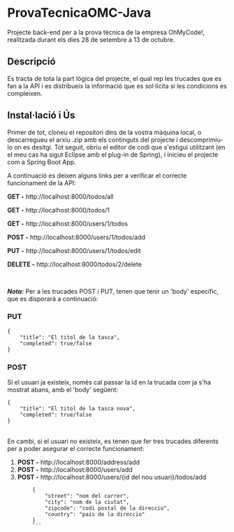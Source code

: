 # ProvaTecnicaOMC-Java
 
Projecte back-end per a la prova tècnica de la empresa OhMyCode!, realitzada durant els dies 28 de setembre a 13 de octubre.

## Descripció

Es tracta de tota la part lògica del projecte, el qual rep les trucades que es fan a la API i es distribueix la informació que es sol·licita si les condicions es compleixen.

## Instal·lació i Ús

Primer de tot, cloneu el repositori dins de la vostra màquina local, o descarregueu el arxiu .zip amb els continguts del projecte i descomprimiu-lo on es desitgi. Tot seguit, obriu el editor de codi que s'estigui utilitzant (en el meu cas ha sigut Eclipse amb el plug-in de Spring), i inicieu el projecte com a Spring Boot App.

A continuació es deixen alguns links per a verificar el correcte funcionament de la API:

**GET -** http://localhost:8000/todos/all 

**GET -** http://localhost:8000/todos/1 

**GET -** http://localhost:8000/users/1/todos

**POST -** http://localhost:8000/users/1/todos/add

**PUT -** http://localhost:8000/users/1/todos/edit

**DELETE -** http://localhost:8000/todos/2/delete

<br/>

***Nota:*** Per a les trucades POST i PUT, tenen que tenir un 'body' específic, que es disporarà a continuació:

### PUT
```
{
    "title": "El titol de la tasca",
    "completed": true/false
}
```

### POST
Si el usuari ja existeix, només cal passar la id en la trucada com ja s'ha mostrat abans, amb el 'body' següent:
```
{
    "title": "El titol de la tasca nova",
    "completed": true/false
}
```
<br/>
En cambi, si el usuari no existeix, es tenen que fer tres trucades diferents per a poder asegurar el correcte funcionament:

<ol>
    <li><strong>POST -</strong> http://localhost:8000/address/add</li>
    <li><strong>POST -</strong> http://localhost:8000/users/add</li>
    <li><strong>POST -</strong> http://localhost:8000/users/{id del nou usuari}/todos/add</li>
</ol>

```
        {
            "street": "nom del carrer",
            "city": "nom de la ciutat",
            "zipcode": "codi postal de la direccio",
            "country": "pais de la direccio"
        }
        ```